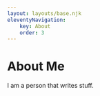 ```yaml
---
layout: layouts/base.njk
eleventyNavigation:
    key: About
    order: 3
---
```


# About Me

I am a person that writes stuff.

